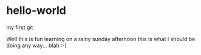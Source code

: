 # hello-world
my first git

Well this is fun learning on a rainy sunday afternoon
this is what I should be doing any way... blah :-)
